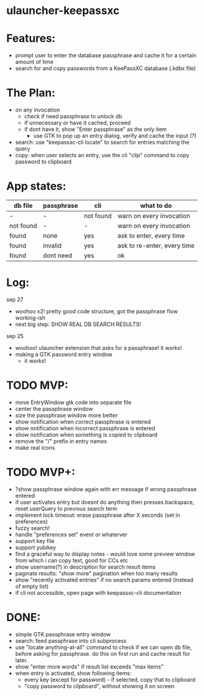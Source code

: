 ulauncher-keepassxc
===================

Features:
=========
- prompt user to enter the database passphrase and cache it for a certain amount of time
- search for and copy passwords from a KeePassXC database (.kdbx file)

The Plan:
=========
- on any invocation
	- check if need passphrase to unlock db
	- if unnecessary or have it cached, proceed
	- if dont have it, show "Enter passphrase" as the only item
		- use GTK to pop up an entry dialog, verify and cache the input (?)
- search: use "keepassxc-cli locate" to search for entries matching the query
- copy: when user selects an entry, use the cli "clip" command to copy password to clipboard

App states:
===========

db file    | passphrase | cli       | what to do
-----------|------------|-----------|-----------------------
-          | -          | not found | warn on every invocation
not found  | -          | -         | warn on every invocation
found      | none       | yes       | ask to enter, every time
found      | invalid    | yes       | ask to re-enter, every time
found      | dont need  | yes       | ok


Log:
====
sep 27
- woohoo x2! pretty good code structure, got the passphrase flow working-ish
- next big step: SHOW REAL DB SEARCH RESULTS!

sep 25
- woohoo! ulauncher extension that asks for a passphrase! it works!
- making a GTK password entry window
	- it works!

TODO MVP:
=========
- move EntryWindow gtk code into separate file
- center the passphrase window
- size the passphrase window more better
- show notification when correct passphrase is entered
- show notification when incorrect passphrase is entered
- show notification when something is copied to clipboard
- remove the "/" prefix in entry names
- make real icons

TODO MVP+:
==========
- ?show passphrase window again with err message if wrong passphrase entered
- if user activates entry but doesnt do anything then presses backspace, reset userQuery to previous search term
- implement lock timeout: erase passphrase after X seconds (set in preferences)
- fuzzy search!
- handle "preferences set" event or whaterver
- support key file
- support yubikey
- find a graceful way to display notes - would love some preview window from which i can copy text, good for CCs etc
- show username(?) in description for search result items
- paginate results: "show more" pagination when too many results
- show "recently activated entries" if no search params entered (instead of empty list)
- if cli not accessible, open page with keepassxc-cli documentation

DONE:
=====
- simple GTK passphrase entry window
- search: feed passphrase into cli subprocess
- use "locate anything-at-all" command to check if we can open db file, before asking for passphrase. do this on first run and cache result for later.
- show "enter more words" if result list exceeds "max items"
- when entry is activated, show following items:
	- every key (except for password) - if selected, copy that to clipboard
	- "copy password to clipboard", without showing it on screen
